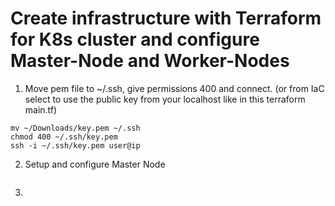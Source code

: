 # Create infrastructure with Terraform for K8s cluster and configure Master-Node and Worker-Nodes

1. Move pem file to ~/.ssh, give permissions 400 and connect. (or from IaC select to use the public key from your localhost like in this terraform main.tf)
```shell
mv ~/Downloads/key.pem ~/.ssh
chmod 400 ~/.ssh/key.pem
ssh -i ~/.ssh/key.pem user@ip
```
2. Setup and configure Master Node
```shell

```

3.